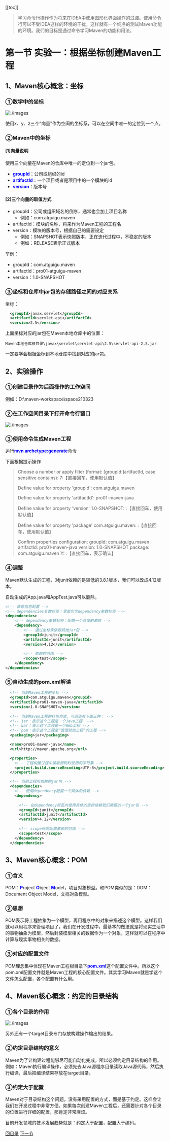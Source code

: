 [[toc]]

> 学习命令行操作作为将来在IDEA中使用图形化界面操作的过渡。使用命令行可以不受IDEA这样的环境的干扰，这样就有一个纯净的测试Maven功能的环境。我们的目标是通过命令学习Maven的功能和用法。

# 第一节 实验一：根据坐标创建Maven工程



## 1、Maven核心概念：坐标

### ①数学中的坐标

![./images](./images/img009.png)

使用x、y、z三个“向量”作为空间的坐标系，可以在空间中唯一的定位到一个点。



### ②Maven中的坐标

#### [1]向量说明

使用三个向量在Maven的仓库中唯一的定位到一个jar包。

- <span style="color:blue;font-weight:bold;">groupId</span>：公司或组织的id
- <span style="color:blue;font-weight:bold;">artifactId</span>：一个项目或者是项目中的一个模块的id
- <span style="color:blue;font-weight:bold;">version</span>：版本号

#### [2]三个向量的取值方式

- groupId：公司或组织域名的倒序，通常也会加上项目名称
  - 例如：com.atguigu.maven
- artifactId：模块的名称，将来作为Maven工程的工程名
- version：模块的版本号，根据自己的需要设定
  - 例如：SNAPSHOT表示快照版本，正在迭代过程中，不稳定的版本
  - 例如：RELEASE表示正式版本

举例：

- groupId：com.atguigu.maven
- artifactId：pro01-atguigu-maven
- version：1.0-SNAPSHOT



### ③坐标和仓库中jar包的存储路径之间的对应关系

坐标：

```xml
  <groupId>javax.servlet</groupId>
  <artifactId>servlet-api</artifactId>
  <version>2.5</version>
```

上面坐标对应的jar包在Maven本地仓库中的位置：

```text
Maven本地仓库根目录\javax\servlet\servlet-api\2.5\servlet-api-2.5.jar
```

一定要学会根据坐标到本地仓库中找到对应的jar包。

 

## 2、实验操作

### ①创建目录作为后面操作的工作空间

例如：D:\maven-workspace\space210323



### ②在工作空间目录下打开命令行窗口

![./images](./images/img010.png)



### ③使用命令生成Maven工程

运行<span style="color:blue;font-weight:bold;">mvn archetype:generate</span>命令

下面根据提示操作

> Choose a number or apply filter (format: [groupId:]artifactId, case sensitive contains): 7:【直接回车，使用默认值】
>
> 
>
> Define value for property 'groupId': com.atguigu.maven
>
> Define value for property 'artifactId': pro01-maven-java
>
> Define value for property 'version' 1.0-SNAPSHOT: :【直接回车，使用默认值】
>
> Define value for property 'package' com.atguigu.maven: :【直接回车，使用默认值】
>
> 
>
> Confirm properties configuration:
> groupId: com.atguigu.maven
> artifactId: pro01-maven-java
> version: 1.0-SNAPSHOT
> package: com.atguigu.maven
> Y: :【直接回车，表示确认】



### ④调整

Maven默认生成的工程，对junit依赖的是较低的3.8.1版本，我们可以改成4.12版本。

自动生成的App.java和AppTest.java可以删除。

```xml
<!-- 依赖信息配置 -->
<!-- dependencies复数标签：里面包含dependency单数标签 -->
<dependencies>
	<!-- dependency单数标签：配置一个具体的依赖 -->
	<dependency>
		<!-- 通过坐标来依赖其他jar包 -->
		<groupId>junit</groupId>
		<artifactId>junit</artifactId>
		<version>4.12</version>
		
		<!-- 依赖的范围 -->
		<scope>test</scope>
	</dependency>
</dependencies>
```



### ⑤自动生成的pom.xml解读

```xml
  <!-- 当前Maven工程的坐标 -->
  <groupId>com.atguigu.maven</groupId>
  <artifactId>pro01-maven-java</artifactId>
  <version>1.0-SNAPSHOT</version>
  
  <!-- 当前Maven工程的打包方式，可选值有下面三种： -->
  <!-- jar：表示这个工程是一个Java工程  -->
  <!-- war：表示这个工程是一个Web工程 -->
  <!-- pom：表示这个工程是“管理其他工程”的工程 -->
  <packaging>jar</packaging>

  <name>pro01-maven-java</name>
  <url>http://maven.apache.org</url>

  <properties>
	<!-- 工程构建过程中读取源码时使用的字符集 -->
    <project.build.sourceEncoding>UTF-8</project.build.sourceEncoding>
  </properties>

  <!-- 当前工程所依赖的jar包 -->
  <dependencies>
	<!-- 使用dependency配置一个具体的依赖 -->
    <dependency>
	
	  <!-- 在dependency标签内使用具体的坐标依赖我们需要的一个jar包 -->
      <groupId>junit</groupId>
      <artifactId>junit</artifactId>
      <version>4.12</version>
	  
	  <!-- scope标签配置依赖的范围 -->
      <scope>test</scope>
    </dependency>
  </dependencies>
```



## 3、Maven核心概念：POM

### ①含义

POM：<span style="color:blue;font-weight:bold;">P</span>roject <span style="color:blue;font-weight:bold;">O</span>bject <span style="color:blue;font-weight:bold;">M</span>odel，项目对象模型。和POM类似的是：DOM：Document Object Model，文档对象模型。



### ②思想

POM表示将工程抽象为一个模型，再用程序中的对象来描述这个模型。这样我们就可以用程序来管理项目了。我们在开发过程中，最基本的做法就是将现实生活中的事物抽象为模型，然后封装模型相关的数据作为一个对象，这样就可以在程序中计算与现实事物相关的数据。



### ③对应的配置文件

POM理念集中体现在Maven工程根目录下<span style="color:blue;font-weight:bold;">pom.xml</span>这个配置文件中。所以这个pom.xml配置文件就是Maven工程的核心配置文件。其实学习Maven就是学这个文件怎么配置，各个配置有什么用。



## 4、Maven核心概念：约定的目录结构

### ①各个目录的作用

![./images](./images/img011.png)

另外还有一个target目录专门存放构建操作输出的结果。



### ②约定目录结构的意义

Maven为了让构建过程能够尽可能自动化完成，所以必须约定目录结构的作用。例如：Maven执行编译操作，必须先去Java源程序目录读取Java源代码，然后执行编译，最后把编译结果存放在target目录。



### ③约定大于配置

Maven对于目录结构这个问题，没有采用配置的方式，而是基于约定。这样会让我们在开发过程中非常方便。如果每次创建Maven工程后，还需要针对各个目录的位置进行详细的配置，那肯定非常麻烦。

目前开发领域的技术发展趋势就是：约定大于配置，配置大于编码。



[回目录](index.html) [下一节](verse02.html)